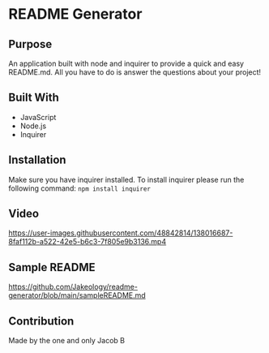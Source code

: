# README Generator

## Purpose
An application built with node and inquirer to provide a quick and easy README.md. All you have to do is answer the questions about your project!

## Built With
* JavaScript
* Node.js
* Inquirer

## Installation
Make sure you have inquirer installed. To install inquirer please run the following command:
`npm install inquirer`

## Video
https://user-images.githubusercontent.com/48842814/138016687-8faf112b-a522-42e5-b6c3-7f805e9b3136.mp4

## Sample README
https://github.com/Jakeology/readme-generator/blob/main/sampleREADME.md

## Contribution
Made by the one and only Jacob B
